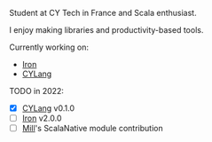 Student at CY Tech in France and Scala enthusiast.

I enjoy making libraries and productivity-based tools.

Currently working on:
- [Iron](https://github.com/Iltotore/Iron)
- [CYLang](https://github.com/Iltotore/cylang)


TODO in 2022:
- [x] [CYLang](https://github.com/Iltotore/cylang) v0.1.0
- [ ] [Iron](https://github.com/Iltotore/iron) v2.0.0
- [ ] [Mill](https://github.com/com-lihaoyi/mill)'s ScalaNative module contribution
